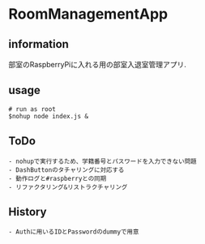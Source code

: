 # RoomManagementApp

## information
部室のRaspberryPiに入れる用の部室入退室管理アプリ.

## usage

	# run as root
	$nohup node index.js &

## ToDo
	
	- nohupで実行するため、学籍番号とパスワードを入力できない問題
	- DashButtonのタチャリングに対応する
	- 動作ログと#raspberryとの同期
	- リファクタリング&リストラクチャリング
		
## History

	- Authに用いるIDとPasswordのdummyで用意	
